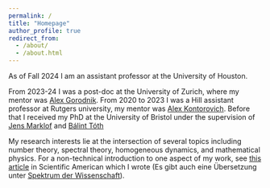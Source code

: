 ```yaml
---
permalink: /
title: "Homepage"
author_profile: true
redirect_from: 
  - /about/
  - /about.html
---
```


As of Fall 2024 I am an assistant professor at the University of Houston. 

From 2023-24 I was a post-doc at the University of Zurich, where my mentor was [Alex Gorodnik](https://www.math.uzh.ch/gorodnik/). From 2020 to 2023 I was a Hill assistant professor at Rutgers university, my mentor was [Alex Kontorovich](https://sites.math.rutgers.edu/~alexk/).  Before that I received my PhD at the University of Bristol under the supervision of [Jens Marklof](https://people.maths.bris.ac.uk/~majm/home.html) and [Bálint Tóth](https://sites.google.com/view/balint-toth-math/home)



My research interests lie at the intersection of several topics including number theory, spectral theory, homogeneous dynamics, and mathematical physics. For a non-technical introduction to one aspect of my work, see [this article](https://www.scientificamerican.com/article/these-numbers-look-random-but-arent-mathematicians-prove/) in Scientific American which I wrote (Es gibt auch eine Übersetzung unter [Spektrum der Wissenschaft](https://www.spektrum.de/news/zwei-mathematiker-erzeugen-die-zufaelligsten-folgen-der-welt/2205985)).
